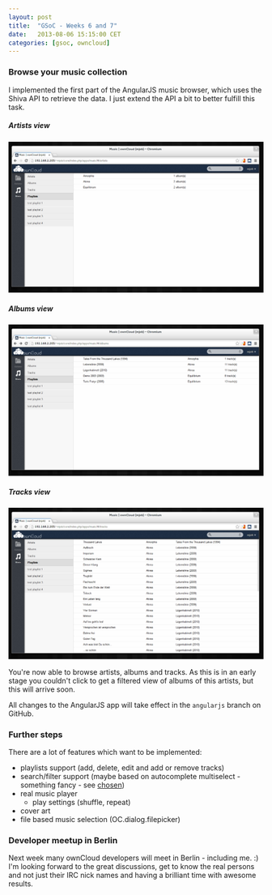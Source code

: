 ```yaml
---
layout: post
title:  "GSoC - Weeks 6 and 7"
date:   2013-08-06 15:15:00 CET
categories: [gsoc, owncloud]
---
```


### Browse your music collection

I implemented the first part of the AngularJS music browser, which uses the
Shiva API to retrieve the data. I just extend the API a bit to better fulfill
this task.

##### Artists view
![artists view][artists]

##### Albums view
![albums view][albums]

##### Tracks view
![tracks view][tracks]

You're now able to browse artists, albums and tracks. As this is in an early
stage you couldn't click to get a filtered view of albums of this artists, but
this will arrive soon.

All changes to the AngularJS app will take effect in the `angularjs` branch on
GitHub.

### Further steps

There are a lot of features which want to be implemented:

 - playlists support (add, delete, edit and add or remove tracks)
 - search/filter support (maybe based on autocomplete multiselect - something fancy - see [chosen][chosen])
 - real music player
 	- play settings (shuffle, repeat)
 - cover art
 - file based music selection (OC.dialog.filepicker)

### Developer meetup in Berlin

Next week many ownCloud developers will meet in Berlin - including me. :) I'm
looking forward to the great discussions, get to know the real persons and not
just their IRC nick names and having a brilliant time with awesome results.


[artists]: /images/2013-08-06-artists.png
[albums]: /images/2013-08-06-albums.png
[tracks]: /images/2013-08-06-tracks.png
[chosen]: http://harvesthq.github.io/chosen/
